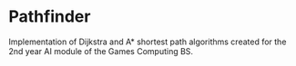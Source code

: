 # Pathfinder

Implementation of Dijkstra and A* shortest path algorithms created for the 2nd year AI module of the Games Computing BS.
